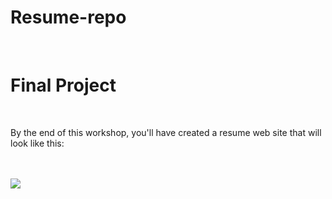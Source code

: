 # Resume-repo
<br>
<h1>Final Project</h1>
<br>
<p></p>By the end of this workshop, you'll have created a resume web site that will look like this:</p>
<br>
<br>
<img src="./![Resume](https://github.com/user-attachments/assets/87a38274-31a0-4f76-a83e-2171db6e63cf)
">
